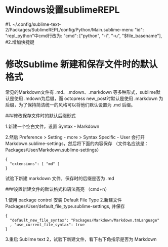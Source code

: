 Windows设置sublimeREPL
=====================================
#1.
~/.config/sublime-text-2/Packages/SublimeREPL/config/Python/Main.sublime-menu
"id": "repl_python"中cmd行改为:
"cmd": ["python", "-i", "-u", "$file_basename"],
#2.增加快捷键

修改Sublime 新建和保存文件时的默认格式
======================================
常见的Markdown文件有 .md、.mdown、.markdown 等多种形式，sublime默认是使用 .mdown为后缀，而 octopress new_post时默认是使用 .markdown 为后缀，为了保持简洁统一的风格可以将他们默认设置为 .md 后缀。

###修改保存文件时的默认后缀形式

1.新建一个空白文件，设置 Syntax - Markdown

2.然后 Preference > Setting - more > Syntax Specific - User 会打开 Markdown.sublime-settings，然后将下面的内容保存 （文件名应该是：Packages/User/Markdown.sublime-settings）

    {
      "extensions": [ "md" ]
    }

试验下新建 markdown 文件，保存时的后缀是否为 .md

###设置新建文件的默认格式和语法高亮 （cmd+n）

1.使用 package control 安装 Default File Type
2.新建文件 Packages/User/default_file_type.sublime-settings, 并保存

    {
      "default_new_file_syntax": "Packages/Markdown/Markdown.tmLanguage"
      , "use_current_file_syntax": true
    }

3.重启 Sublime text 2，试验下新建文件，看下右下角指示是否为 Markdown
